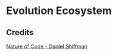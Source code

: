 # Evolution Ecosystem

## Credits
[Nature of Code - Daniel Shiffman](https://github.com/nature-of-code/noc-examples-p5.js/tree/master/chp09_ga/NOC_9_05_EvolutionEcosystem)
 